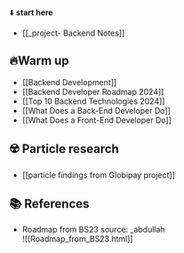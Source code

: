 ⬇️ **start here**

- [[_project- Backend Notes]]

 ## 🔥Warm up

- [[Backend Development]]  
- [[Backend Developer Roadmap 2024]]  
- [[Top 10 Backend Technologies 2024]]  
- [[What Does a Back-End Developer Do]]
- [[What Does a Front-End Developer Do]]
## ☢️ Particle research
- [[particle findings from Globipay project]]

## 📚 References

- Roadmap from BS23 source: _abdullah  
  ![[Roadmap_from_BS23.html]]  



